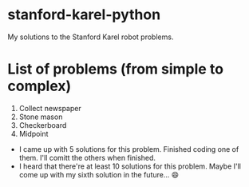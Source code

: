 # stanford-karel-python
My solutions to the Stanford Karel robot problems.

# List of problems (from simple to complex)
1. Collect newspaper
2. Stone mason
3. Checkerboard
4. Midpoint
 - I came up with 5 solutions for this problem. Finished coding one of them. I'll comitt the others when finished.
 - I heard that there're at least 10 solutions for this problem. Maybe I'll come up with my sixth solution in the future... 😄
